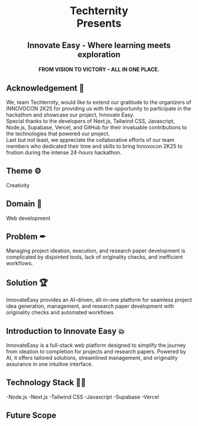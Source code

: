 <h1 align="center"> Techternity
<Br> Presents<Br>
</h1>

<h2 align="center"> Innovate Easy - Where learning meets exploration </h2>
<h4 align="center"> FROM VISION TO VICTORY – ALL IN ONE PLACE. </h4>

## Acknowledgement 🙏
We, team Techternity, would like to extend our gratitude to the organizers of INNOVOCON 2K25 for providing us with the opportunity to participate in the hackathon and showcase our project, Innovate Easy. <br> 
Special thanks to the developers of Next.js, Tailwind CSS, Javascript, Node.js, Supabase, Vercel, and GitHub for their invaluable contributions to the technologies that powered our project. <br>
Last but not least, we appreciate the collaborative efforts of our team members who dedicated their time and skills to bring Innovocon 2K25 to fruition during the intense 24-hours hackathon.

## Theme ⚙
Creativity

## Domain 📡
Web development

## Problem ✒
Managing project ideation, execution, and research paper development is complicated by disjointed tools, lack of originality checks, and inefficient workflows.

## Solution 🏆
InnovateEasy provides an AI-driven, all-in-one platform for seamless project idea generation, management, and research paper development with originality checks and automated workflows

## Introduction to Innovate Easy 💥
InnovateEasy is a full-stack web platform designed to simplify the journey from ideation to completion for projects and research papers. Powered by AI, it offers tailored solutions, streamlined management, and originality assurance in one intuitive interface.

## Technology Stack 👨‍💻
-Node.js
-Next.js
-Tailwind CSS
-Javascript
-Supabase
-Vercel

## Future Scope
